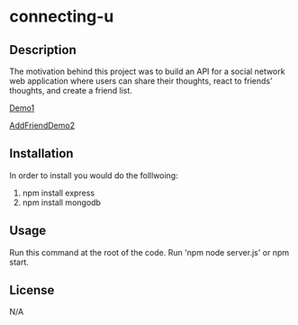 # connecting-u

## Description

The motivation behind this project was to build an API for a social network web application where users can share their thoughts, react to friends’ thoughts, and create a friend list.

[Demo1](https://drive.google.com/file/d/1eGaagmVtAF937pW6uKOlvGCxlTlEOAOJ/view)

[AddFriendDemo2](https://drive.google.com/file/d/1bUEckCX_Hp8fShRhOHYjtf4NWsmlXEAu/view)


## Installation
In order to install you would do the folllwoing:

1. npm install express
2. npm install mongodb


## Usage
Run this command at the root of the code. Run 'npm node server.js' or npm start.

## License
N/A